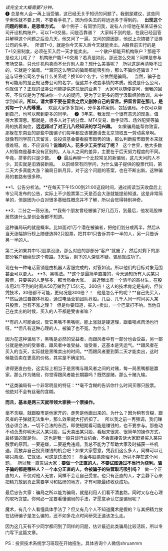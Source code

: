 *读完全文大概需要7分钟。*  
❶
总是有人会一再上当受骗，这已经无关乎知识的问题了。我倒是建议，这些同学索性就不要上网，不要看手机了。因为你失去的将远远多于得到的。
 
**出现这个问题的根本，是思维方式。**
 
举个例子：有同学问我，说有人介绍他在某某证券公司开设机构账户，可以T+0交易，问是否靠谱？
 
大家料不到的是，在我已经回答并解释这个问题之后没几天，他又问了一遍。又问的原因是，他说上次搞错了证券公司的名字。
 
所谓T+0，就是你今天买入后今天就能卖出。A股目前实行的是T+1交易制度，必须在买入后一天才能卖出。
 
一个散户都能开机构账户？那是不是也太儿戏了？
 
机构账户能T+0交易？若真是如此，那还怎么交易？同样是参与市场交易，只允许机构卖而不允许别人卖？想什么美事呢？
 
所以这是再清晰不过的，它就是个骗局。**漏洞这么明显的骗局都能吸引你，那么不骗你还骗谁？**这与证券公司名字有什么关系呢？换100个名字，它依然是骗局。
 
当然，骗子也有可能用的是正规证券公司的名字，但这并不改变事情的本质。他说是什么公司，你就信了？正规的证券公司能提供这荒唐的业务？
 
大家可以随便提问，但我的回答，不仅仅是为了解决你一个人的疑问，更为了让更多的同学汲取经验教训，从中学到知识。**所以，请大家不要在留言之后又删除自己的留言。把留言留在那儿，是对每一个人的尊重。**
 
欢迎大家多多提问，分享各种案例，包括骗局。不仅可以帮到自己，也可以帮到更多的同学。
 
❷ 
3年来，我发现一个很有意思的现象，值得大家深思。那就是，很多人对于拆分盘、MT4交易、数字货币、场外配资等骗局的执着向往，**远远超过了对正儿八经知识的学习兴趣。**
 
如果骗局能帮你致富，那躲在东南亚的那些中国骗子们每年都应该被邀请去北京领取五一劳动奖章啊。
 
就像有同学前几天留言，说投资基金要看股市趋势的话，那么判断股市趋势本来就很难呀。难，不应该吗？**说难的人，花多少工夫学过了呢？**
 
这个世界，绝大多数人的智商是基本没有区别的。人与人之间的差异，主要在于后天努力程度的不同。毕竟，拼爹的只是少数。
 
❸ 
最后再聊一个比较常见的新骗局，这几天问的人不少。其实就是旧酒装新瓶。
 
以前经常有同学问，为什么骗子提供的股票代码，第二天大多真能大涨？骗局日新月异，对于这个问题的答案，也在不断出新。这种骗局的套路有很多种。
  
**1、公告分析法。**在每天下午15:00到21:00这段时间，通过阅读当天收盘后上市公司发布的公告，实际上不少股票第二天是否会大涨就能提前知道。这是非常简单的，但是因为小白对很多基础性概念并不了解，所以会觉得特别神奇。
  
**2、二分之一筛分法。**我有个朋友曾经被骗了好几百万，到最后，他发现股神居然连什么是创业板都不知道。
  
这种骗局玩的就是概率。比如面对1万个潜在被骗者，把他们划分成两半，然后从当天涨幅排行榜上随便选择2只股票，把其中1只告诉其中一半的人，另一只告诉另一半的人。
  
第二天如果其中1只股票没涨，那么对应的那部分“客户”就废了，然后对剩下的那部分客户继续玩这个套路。3天后，剩下的人深信不疑。骗局就成功了。
  
现在有一种电话营销是由机器人客服完成的，对答如流。所以他们的目标对象范围甚至可以更大。
**3、黑嘴法。**这个是最简单直接的，今天通知所有人买某只股票，只要买的人足够多，那当然会大涨。
 
最近曝出有一个清华的高材生，在股市用2年不到的时间从50万做到了1.5亿元。300倍！这人的技术肯定是有的，但仅凭技术，30倍都不可能，更何况是300倍？！
 
他是怎么干的呢？**自己先买入，**然后通过自媒体荐股，通过电话营销团队荐股。几百、几千人同一时间买入某只股票，岂有不涨之理？
 
但是你要知道，买入=卖出，一个巴掌打不响。当他自己在卖出的时候，买入的人不都是受害者嘛？
  
**有的人可能会说，管它黑嘴不黑嘴呢，能上涨就是硬道理，跟着喝点肉汤也行呀。**但凡有这种心理的人，被骗了也不冤。为什么？
  
因为在这种骗局下，黑嘴是必然的受益者，而跟风者中有一部分也会受益，另一部分就是绝对的受害者。跟风者中谁受益、谁受害，这基本是凭运气。**跟风者在买入的当天，实际就是黑嘴卖出的时间。**而跟风者要到第二天才能卖出，这时候能否卖在更高的价格，其实是不确定的。
  
讲得更直白些，这实际上相当于是黑嘴与跟风者之间的对赌，每一局黑嘴都是赢家。那么作为赌局，你觉得跟风者能长期赢吗？既然是赌，那么十赌九输。
  
**这类骗局有一个非常明显的特征：**毫不含糊的告诉你什么时间买哪只股票。他绝对不会有丝毫的含糊。
  
**而且，基本是两三天就带领大家换一个票操作。**
  
毫不含糊，就跟股市是他家开的，走势是他画出来的。为什么？因为稍有含糊，跟风者的子弹就无法集中，那么效果就大打折扣了。
 
所以我之前一再强调，我们赚钱必须合法，一切不合法的东西，即使短期看可能是赚钱的，也不要参与。那些动不动怂恿你明天买入某只股，后天卖出某只股，看起来很灵、很简单的操作方式，最终骗的就是你。
 
这也是我一般只谈行业机会，不会直接告诉大家赶紧买入某只股票的原因。一要避嫌，二要避免违规。我总不能为了帮助大家及时捕获一些机遇，而放弃自己投资赚钱的机会吧？如果大家愿意，凭我们这么多人，同样可以让哪只票涨，它就涨。可这是违法的！
 
基金与股票原理不同，所以不存在这个问题。
 
所以我一直告诫大家：**要做一个正直的人，不要试图通过不当行为获利。骗子骗的都是哪些人？一个本分正直的人，会被骗子的钻营取巧吸引吗？**
 
做一个正直的人，不仅对他人无害，同样不会让自己受害。也只有正直的人，才会静下心来把精力放到真正需要学习和钻研的地方，才有可能最终收获成功。
  
最后忠告大家：骗局之所以能为骗局，就是利用人们看不清套路，同时又存在心理的取巧贪婪。你何必一定要看懂骗局的手法，才愿意承认它是骗局呢？
  
魔术，有几个人看懂具体手法了？但又有几个人不知道魔术是假的？与其把精力放在钻研骗子是怎么骗的，还不如多花点时间研究正道该怎么走。
  
因为这几天有不少同学都问到了同样的问题，估计最近此类骗局比较活跃，所以专门写下这篇文章。
  
PS：投资技术系统学习班现在开始招生。具体咨询个人微信shruanmm